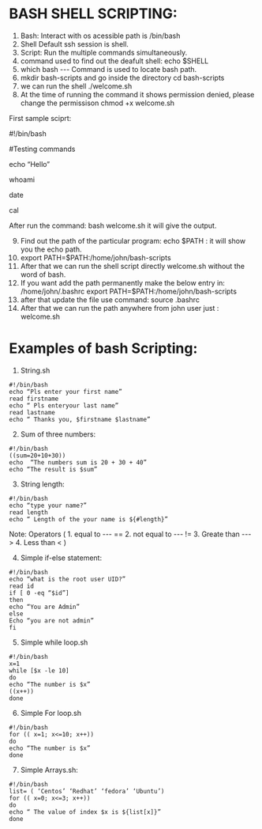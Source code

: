 # BASH SHELL SCRIPTING:

1. Bash: Interact with os acessible path is /bin/bash
2. Shell  Default ssh session is shell.
3. Script: Run the multiple commands simultaneously.
4. command used to find out the deafult shell: echo $SHELL
5. which bash --- Command is used to locate bash path.
6. mkdir bash-scripts and go inside the directory cd  bash-scripts
7. we can run the shell ./welcome.sh
8. At the time of running the command it shows permission denied, please change the permissison chmod +x welcome.sh

First sample sciprt:

#!/bin/bash

#Testing commands

echo “Hello”

whoami

date

cal

After run the command: bash welcome.sh it will give the output.

9. Find out the path of the particular program: echo $PATH : it will show you the echo path.
10. export PATH=$PATH:/home/john/bash-scripts
11. After that we can run the shell script directly welcome.sh without the word of bash.
12. If you want add the path permanently make the below entry in: /home/john/.bashrc
export PATH=$PATH:/home/john/bash-scripts
13. after that update the file use command: source .bashrc
14. After that we can run the path anywhere from john user just : welcome.sh


# Examples of bash Scripting:


1. String.sh

```
#!/bin/bash
echo “Pls enter your first name”
read firstname
echo “ Pls enteryour last name”
read lastname
echo “ Thanks you, $firstname $lastname”
```

2. Sum of three numbers:

```
#!/bin/bash
((sum=20+10+30))
echo  “The numbers sum is 20 + 30 + 40”
echo “The result is $sum”
```


3. String length:


```
#!/bin/bash
echo “type your name?”
read length
echo “ Length of the your name is ${#length}”
```

Note: Operators ( 1. equal to --- ==  2. not equal to --- !=   3. Greate than --- > 4. Less than < )



4. Simple if-else statement:

```
#!/bin/bash
echo “what is the root user UID?”
read id
if [ 0 -eq “$id”]
then 
echo “You are Admin”
else
Echo “you are not admin”
fi
```


5. Simple while loop.sh

```
#!/bin/bash
x=1
while [$x -le 10]
do 
echo “The number is $x”
((x++))
done
```


6. Simple For loop.sh

```
#!/bin/bash
for (( x=1; x<=10; x++))
do
echo “The number is $x”
done
```


7. Simple Arrays.sh:

```
#!/bin/bash
list= ( ‘Centos’ ‘Redhat’ ‘fedora’ ‘Ubuntu’)
for (( x=0; x<=3; x++))
do
echo “ The value of index $x is ${list[x]}”
done
```
